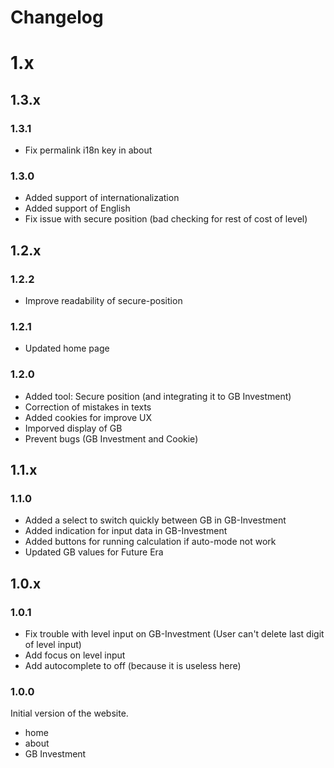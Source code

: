 # Changelog

# 1.x

## 1.3.x

### 1.3.1

- Fix permalink i18n key in about

### 1.3.0

-   Added support of internationalization
-   Added support of English
-   Fix issue with secure position (bad checking for rest of cost of level)

## 1.2.x

### 1.2.2

- Improve readability of secure-position

### 1.2.1

- Updated home page

### 1.2.0

- Added tool: Secure position (and integrating it to GB Investment)
- Correction of mistakes in texts
- Added cookies for improve UX
- Imporved display of GB
- Prevent bugs (GB Investment and Cookie)

## 1.1.x

### 1.1.0

- Added a select to switch quickly between GB in GB-Investment
- Added indication for input data in GB-Investment
- Added buttons for running calculation if auto-mode not work
- Updated GB values for Future Era

## 1.0.x

### 1.0.1

- Fix trouble with level input on GB-Investment (User can't delete last digit of level input)
- Add focus on level input
- Add autocomplete to off (because it is useless here)

### 1.0.0

Initial version of the website.

- home
- about
- GB Investment
